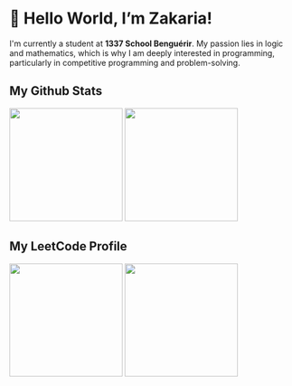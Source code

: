 # 👋 Hello World, I’m Zakaria!

I'm currently a student at **1337 School Benguérir**. My passion lies in logic and mathematics, which is why I am deeply interested in programming, particularly in competitive programming and problem-solving.

## My Github Stats

<p display="flex">
  <img src="https://cdn.dribbble.com/users/42502/screenshots/1194329/media/063c8a62ff6d554fe97ddb63f8eb136c.jpg" height=200/>
  <img src="https://github-readme-stats.vercel.app/api?username=zwzone" height=200/>
</p>

## My LeetCode Profile

<p display="flex">
  <img src="https://cdnb.artstation.com/p/assets/images/images/057/491/777/large/stebane-vincent-keyboardrender3ps.jpg?1671729120" height=200/>
  <img src="https://leetcode.card.workers.dev/zwzone?theme=default&font=&extension=null" height=200/>
</p>
